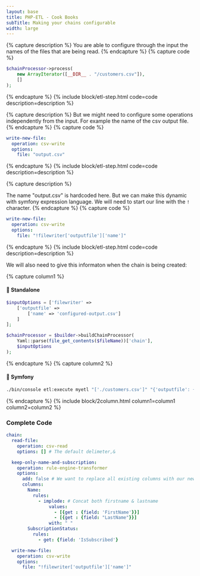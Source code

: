 ```yaml
---
layout: base
title: PHP-ETL - Cook Books
subTitle: Making your chains configurable
width: large
---
```


{% capture description %}
You are able to configure through the input the names of the files that are being read.
{% endcapture %}
{% capture code %}
```php
$chainProcessor->process(
    new ArrayIterator([__DIR__ . "/customers.csv"]),
    []
);
```
{% endcapture %}
{% include block/etl-step.html code=code description=description %}

{% capture description %}
But we might need to configure some operations independently from the input. For example the name of the csv output file.
{% endcapture %}
{% capture code %}
```yaml
write-new-file:
  operation: csv-write
  options:
    file: "output.csv"
```
{% endcapture %}
{% include block/etl-step.html code=code description=description %}

{% capture description %}

The name "output.csv" is hardcoded here. But we can make this dynamic with symfony expression language. We will need
to start our line with the `!` character.
{% endcapture %}
{% capture code %}
```yaml
write-new-file:
  operation: csv-write
  options:
    file: "!filewriter['outputfile']['name']"
```
{% endcapture %}
{% include block/etl-step.html code=code description=description %}

We will also need to give this informaton when the chain is being created:

{% capture column1 %}
#### 🐘 Standalone
```php
$inputOptions = ['filewriter' =>
    ['outputfile' =>
        ['name' => 'configured-output.csv']
    ]
];

$chainProcessor = $builder->buildChainProcessor(
    Yaml::parse(file_get_contents($fileName))['chain'],
    $inputOptions
);
```
{% endcapture %}
{% capture column2 %}
#### 🎵 Symfony
```sh
./bin/console etl:execute myetl "['./customers.csv']" "{'outputfile': {'name': 'configured-output.csv'}}"
```
{% endcapture %}
{% include block/2column.html column1=column1 column2=column2 %}

### Complete Code

```yaml
chain:
  read-file:
    operation: csv-read
    options: [] # The default delimeter,&

  keep-only-name-and-subscription:
    operation: rule-engine-transformer
    options:
      add: false # We want to replace all existing columns with our new columns.
      columns:
        Name:
          rules:
            - implode: # Concat both firstname & lastname
                values:
                  - [{get : {field: 'FirstName'}}]
                  - [{get : {field: "LastName"}}]
                with: " "
        SubscriptionStatus:
          rules:
            - get: {field: 'IsSubscribed'}

  write-new-file:
    operation: csv-write
    options:
      file: "!filewriter['outputfile']['name']"

```